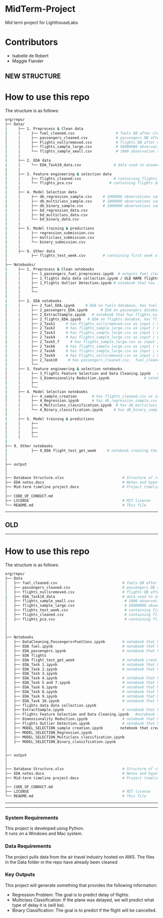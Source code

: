 # MidTerm-Project
Mid term project for LighthouseLabs

# Contributors
- Isabelle de Robert
- Maggie Fiander

NEW STRUCTURE
----------------------------------------------------------------------------------------------------------------------------------------------------------------
# How to use this repo
The structure is as follows:

```bash
org/repo/
├── Data/
|     ├── 1. Preprocess & Clean data
|     |     ├── fuel_cleaned.csv                   # fuels DB after cleanining      
│     |     ├── passengers_cleaned.csv             # passengers DB after cleanining  
│     |     ├── Flights_nullsremoved.csv           # flights DB after cleaning      
|     |     ├── flights_sample_large.csv           # 50000000 observation sample of flights   
|     |     └── flights_sample_small.csv           # 1000 observation sample of flights             
|     |
|     ├── 2. EDA data
|     |     └── EDA_Task10_data.csv               # data used to answer Task 10 
|     |
|     ├── 3. Feature engineering & selection data
|     |     ├── flights_cleaned.csv               # containing flights data following feature engineering & selection  
|     |     └── flights_pca.csv                 # containing flights data following PCA   
|     |
|     ├── 4. Model Selection data
|     |     ├── db_regression_sample.csv     # 1000000 observations sample for regression model selection containing only selected features
|     |     ├── db_multiclass_sample.csv     # 1000000 observations sample for regression model selection containing only selected features
|     |     ├── db_binary_sample.csv         # 1000000 observations sample for regression model selection containing only selected features
|     |     ├── bd_regression_data.csv            
|     |     ├── bd_multiclass_data.csv
|     |     └── bd_binary_data.csv
|     |     
|     ├── 5. Model training & predictions
|     |     ├── regression_submission.csv
|     |     ├── multiclass_submission.csv
|     |     └── binary_submission.csv
|     |
|     ├── 9. Other data
|           ├── flights_test_week.csv        # containing first week of January 2020, no other transformation made 
│
├── Notebooks/
|     ├── 1. Preprocess & Clean notebooks
|     |     ├── 1_passengers_fuel_preprocess.ipynb  # outputs fuel_cleaned.csv and passengers_cleaned.csv /OLD NAME DataCleaning_Passengers+FuelCons.ipynb
│     |     ├── 1_flights data data collection.ipynb / OLD NAME flights data data collection.ipynb
│     |     ├── 1_Flights Outlier Detection.ipynb # notebook that has flight_sample_large.csv as input
│     |     ├── 
|     |     └── 
|     |      
|     ├── 2. EDA notebooks
|     |     ├── 2_fuel_EDA.ipynb     # EDA on fuels database, has fuel_cleaned.csv as input   / OLD NAME EDA fuel.ipynb
│     |     ├── 2_passengers_EDA.ipynb      # EDA on passengers database, has passengers_cleaned.csv as input   / OLD NAME EDA passengers.ipynb
│     |     ├── 2_ExtractSample.ipynb   # notebook that has flights_nullsremoved.csv as input/ OLD NAME ExtractSample.ipynb
│     |     ├── 2_flights_EDA.ipynb   # EDA on flights databse, has flights_sample_large.csv as input / OLD NAME EDA flights
|     |     ├── 2_Task1     # has Flights_nullsremoved.csv as input / OLD NAME EDA_Task 1.ipynb
|     |     ├── 2_Task2     # has flights_sample_large.csv as input / OLD NAME EDA_Task 2.ipynb
|     |     ├── 2_Task3     # has flights_sample_large.csv as input / OLD NAME EDA_Task 3.ipynb
|     |     ├── 2_Task4     # has flights_sample_large.csv as input / OLD NAME EDA_Task 4.ipynb
|     |     ├── 2_Task5_7     # has flights_sample_large.csv as input / OLD NAME EDA_Task 5 and 7.ipynb
|     |     ├── 2_Task6     # has flights_sample_large.csv as input / OLD NAME EDA_Task 6.ipynb
|     |     ├── 2_Task8     # has flights_sample_large.csv as input / OLD NAME EDA_Task 8.ipynb
|     |     ├── 2_Task9     # has Flights_nullsremoved.csv as input / OLD NAME EDA_Task 9.ipynb
|     |     ├── 2_Task10     # has passengers_cleaned.csv,  fuel_cleaned.csv, Flights_nullsremoved.csv as input / OLD NAME EDA_Task 9.ipynb
|     |     └── 
|     ├── 3. Feature engineering & selection notebooks
│     |     ├── 3_Flights Feature Selection and Data Cleaning.ipynb   # notebook that has Flights_nullsremoved.csv as input
│     |     ├── 3_Dimensionality Reduction.ipynb                # notebook that has flights_cleaned.csv as input
|     |     ├── 
|     |     └── 
|     ├── 4. Model Selection notebooks
|     |     ├── 4_sample_creation       # has flights_cleaned.csv as input and has db_binary_sample.csv, db_multiclass_sample.csv and db_regression_sample.csv as outputs
│     |     ├── 4_Regression.ipynb      # has db_regression_sample.csv as input / OLD NAME MODEL_SELECTION_Regression.ipynb 
│     |     ├── 4_Multiclass_classification.ipynb  # has db_multiclass_sample.csv as input     / OLD NAME  MODEL_SELECTION_Multiclass_classification.ipynb
|     |     └── 4_Binary_classification.ipynb     # has db_binary_sample.csv as input    / OLD NAME MODEL_SELECTION_Binary_classification.ipynb
|     |      
|     ├── 5. Model training & predictions
|     |     ├── 
│     |     ├── 
│     |     ├── 
|     |     └── 
|     
├── 9. Other notebooks
|           ├── 9_EDA flight_test_get_week     # notebook creating the flights_test_week.csv   / OLD NAME EDA flight_test_get_week
│
│
├── output   
│
│
├── Database Structure.xlsx                           # Structure of raw database used in this project
├── EDA notes.docx                                    # Notes and hypothesis during EDA
├── Mid-term timeline project.docx                    # Project timeline
│
├── CODE_OF_CONDUCT.md 
├── LICENSE                                           # MIT license 
└── README.md                                         # This file
```
----------------------------------------------------------------------------------------------------------------------------------------------------------------

OLD
---------------------------------------------------------------------------------------------------------------------------------------------------------------
----------------------------------------------------------------------------------------------------------------------------------------------------------------
# How to use this repo
The structure is as follows:

```bash
org/repo/
├── Data
│   ├── fuel_cleaned.csv                              # fuels DB after cleanining
│   ├── passengers_cleaned.csv                        # passengers DB after cleanining
│   ├── flights_nullsremoved.csv                      # flights DB after cleaning
|   ├── EDA_Task10_data                               # data used to answer Task 10 (used in the second aprt of the notebook)
│   ├── flights_sample_small.csv                       # 1000 observation sample of flights 
│   ├── flights_sample_large.csv                       # 50000000 observation sample of flights
│   ├── flights_test_week.csv                          # containing first week of January 2020
│   ├── flights_cleaned.csv                            # containing flights data following feature selection
│   ├── flights_pca.csv                                # containing flights data following PCA
│
│
│
├── Notebooks
│   ├── DataCleaning_Passengers+FuelCons.ipynb        # notebook that has the files passengers_cleaned.csv and fuel_cleaned.csv as outputs           
│   ├── EDA fuel.ipynb                                # notebook that has fuel_cleaned.csv as input
│   ├── EDA_passengers.ipynb                          # notebook that has passengers_cleaned.csv as input
│   ├── EDA flights                                   
│   ├── EDA flight_test_get_week                      # notebook creating the flights_test_week.csv
│   ├── EDA_Task 1.ipynb                              # notebook that has flights_nullsremoved.csv as input
│   ├── EDA_Task 2.ipynb                              # notebook that has flights_sample_large.csv as input
│   ├── EDA_Task 3.ipynb                              
│   ├── EDA_Task 4.ipynb                              # notebook that has flights_sample_large.csv as input
│   ├── EDA_Task 5 and 7.ipynb                        # notebook that has flights_sample_large.csv as input
│   ├── EDA_Task 6.ipynb                              # notebook that has flights_sample_large.csv as input
│   ├── EDA_Task 8.ipynb                              # notebook that has flights_sample_large.csv as input
│   ├── EDA_Task 9.ipynb                              # notebook that has passengers_cleaned.csv as input
│   ├── EDA_Task 10.ipynb                             # notebook that has flights_nullsremoved.csv, fuel_cleaned.csv and passengers_cleaned.csv as inputs
│   ├── flights data data collection.ipynb  
│   ├── ExtractSample.ipynb                           # notebook that has flights_nullsremoved.csv as input
│   ├── Flights Feature Selection and Data Cleaning.ipynb   #notebook that has flights_nullsremoved.csv as input
│   ├── Dimensionality Reduction.ipynb                # notebook that has flights_cleaned.csv as input
│   ├── Flights Outlier Detection.ipynb               # notebook that has flights_nullsremoved.csv as input
│   ├── MODEL_SELECTION_sample creation.ipynb        notebook that creates db_binary_sample.csv, db_multiclass_sample.csv and db_regression_sample.csv
│   ├── MODEL_SELECTION_Regression.ipynb                           
│   ├── MODEL_SELECTION_Multiclass_classification.ipynb                           
│   ├── MODEL_SELECTION_Binary_classification.ipynb
│
│
├── output   
│
│
├── Database Structure.xlsx                           # Structure of raw database used in this project
├── EDA notes.docx                                    # Notes and hypothesis during EDA
├── Mid-term timeline project.docx                    # Project timeline
│
├── CODE_OF_CONDUCT.md 
├── LICENSE                                           # MIT license 
└── README.md                                         # This file
```
----------------------------------------------------------------------------------------------------------------------------------------------------------------
-------------------------------------------------------------------------------------------------------------------------------------------------------------------

### System Requirements

This project is developed using Python.  
It runs on a Windows and Mac system.

### Data Requirements

The project pulls data from the air travel industry hosted on AWS.
The files in the Data folder in the repo have already been cleaned
### Key Outputs

This project will generate something that provides the following information:
- Regression Problem: The goal is to predict delay of flights.
- Multiclass Classification: If the plane was delayed, we will predict what type of delay it is (will be).
- Binary Classification: The goal is to predict if the flight will be cancelled.
